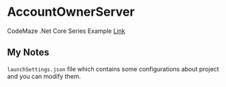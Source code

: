 # AccountOwnerServer
CodeMaze .Net Core Series Example [Link](https://code-maze.com/net-core-series/)

## My Notes

`launchSettings.json` file which contains some configurations about project and you can modify them.
